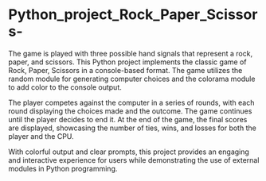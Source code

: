 # Python_project_Rock_Paper_Scissors-
The game is played with three possible hand signals that represent a rock, paper, and scissors.
This Python project implements the classic game of Rock, Paper, Scissors in a console-based format. The game utilizes the random module for generating computer choices and the colorama module to add color to the console output.

The player competes against the computer in a series of rounds, with each round displaying the choices made and the outcome. The game continues until the player decides to end it. At the end of the game, the final scores are displayed, showcasing the number of ties, wins, and losses for both the player and the CPU.

With colorful output and clear prompts, this project provides an engaging and interactive experience for users while demonstrating the use of external modules in Python programming.
